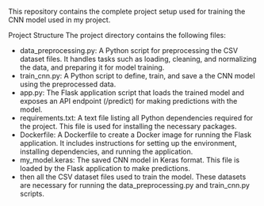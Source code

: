 This repository contains the complete project setup used for training the CNN model used in my project.

Project Structure
The project directory contains the following files:
- data_preprocessing.py: A Python script for preprocessing the CSV dataset files. It handles tasks such as loading, cleaning, and normalizing the data, and preparing it for model training.
- train_cnn.py: A Python script to define, train, and save a the CNN model using the preprocessed data.
- app.py: The Flask application script that loads the trained model and exposes an API endpoint (/predict) for making predictions with the model.
- requirements.txt: A text file listing all Python dependencies required for the project. This file is used for installing the necessary packages.
- Dockerfile: A Dockerfile to create a Docker image for running the Flask application. It includes instructions for setting up the environment, installing dependencies, and running the application.
- my_model.keras: The saved CNN model in Keras format. This file is loaded by the Flask application to make predictions.
- then all the CSV dataset files used to train the model. These datasets are necessary for running the data_preprocessing.py and train_cnn.py scripts.
